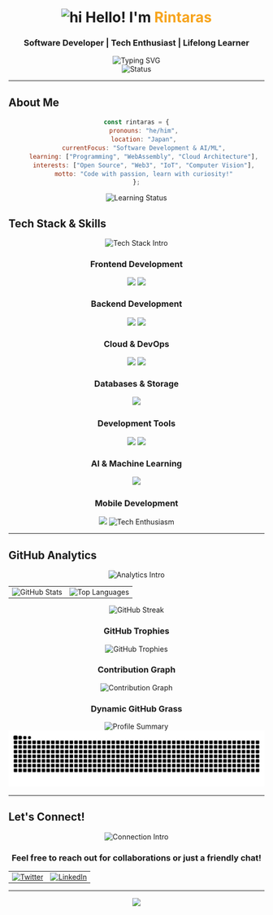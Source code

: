 <div align="center">

# <img src="https://user-images.githubusercontent.com/1303154/88677602-1635ba80-d120-11ea-84d8-d263ba5fc3c0.gif" width="28px" alt="hi"> Hello! I'm <span style="color:#F7A41D">Rintaras</span> 

### Software Developer | Tech Enthusiast | Lifelong Learner

<div align="center">
  <img src="https://readme-typing-svg.herokuapp.com?font=Fira+Code&weight=500&size=22&pause=1000&color=F7A41D&center=true&vCenter=true&width=435&lines=Welcome+to+my+GitHub+Profile!;Software+Developer;AI+%26+ML+Enthusiast;Always+learning+new+things" alt="Typing SVG" />
</div>

<img src="https://readme-typing-svg.herokuapp.com?font=Fira+Code&weight=400&size=18&pause=2000&color=6ADC42&center=true&vCenter=true&width=500&lines=🚀+Ready+to+code+%26+create!;💡+Passionate+about+innovation;🌱+Growing+every+day" alt="Status" />

---

</div>

## About Me

<div align="center">

```javascript
const rintaras = {
    pronouns: "he/him",
    location: "Japan",
    currentFocus: "Software Development & AI/ML",
    learning: ["Programming", "WebAssembly", "Cloud Architecture"],
    interests: ["Open Source", "Web3", "IoT", "Computer Vision"],
    motto: "Code with passion, learn with curiosity!"
};
```

<img src="https://readme-typing-svg.herokuapp.com?font=Fira+Code&weight=400&size=16&pause=3000&color=F7A41D&center=true&vCenter=true&width=400&lines=⚡+Currently+learning+WebAssembly;🌐+Exploring+Cloud+Architecture;🔮+Interested+in+Web3+%26+IoT" alt="Learning Status" />

</div>



## Tech Stack & Skills

<div align="center">

<img src="https://readme-typing-svg.herokuapp.com?font=Fira+Code&weight=500&size=20&pause=2500&color=58A6FF&center=true&vCenter=true&width=500&lines=🛠️+My+Technology+Stack;💻+Frontend+%26+Backend;☁️+Cloud+%26+DevOps;🤖+AI+%26+Machine+Learning" alt="Tech Stack Intro" />

### Frontend Development
<img src="https://skillicons.dev/icons?i=ts,js,react,nextjs,vue,html,css,tailwind,bootstrap" height="50" />
<img src="https://skillicons.dev/icons?i=figma" height="50" />

### Backend Development  
<img src="https://skillicons.dev/icons?i=nodejs,python,php,go,java,c,cpp" height="50" />
<img src="https://skillicons.dev/icons?i=fastapi,django,laravel" height="50" />

### Cloud & DevOps
<img src="https://skillicons.dev/icons?i=aws,gcp,docker,kubernetes,terraform" height="50" />
<img src="https://skillicons.dev/icons?i=githubactions,vercel,netlify" height="50" />

### Databases & Storage
<img src="https://skillicons.dev/icons?i=mongodb,mysql,postgresql,sqlite,firebase,supabase" height="50" />

### Development Tools
<img src="https://skillicons.dev/icons?i=git,github,gitlab,vim" height="50" />
<img src="https://skillicons.dev/icons?i=linux,ubuntu,windows,bash,powershell" height="50" />

### AI & Machine Learning
<img src="https://skillicons.dev/icons?i=python,tensorflow,pytorch,opencv" height="50" />

### Mobile Development
<img src="https://skillicons.dev/icons?i=swift,react,flutter" height="50" />

<img src="https://readme-typing-svg.herokuapp.com?font=Fira+Code&weight=400&size=16&pause=3000&color=6ADC42&center=true&vCenter=true&width=450&lines=🔧+Always+learning+new+technologies;🚀+Ready+for+new+challenges;💡+Open+to+collaboration!" alt="Tech Enthusiasm" />

</div>

---

## GitHub Analytics

<div align="center">

<img src="https://readme-typing-svg.herokuapp.com?font=Fira+Code&weight=500&size=18&pause=2000&color=F7A41D&center=true&vCenter=true&width=500&lines=📊+My+GitHub+Activity;🏆+Achievements+%26+Stats;📈+Contribution+Analytics" alt="Analytics Intro" />

<table>
  <tr>
    <td><img src="https://github-readme-stats.vercel.app/api?username=Rintaras&show_icons=true&theme=tokyonight&hide_border=true&bg_color=0D1117" alt="GitHub Stats" /></td>
    <td><img src="https://github-readme-stats.vercel.app/api/top-langs/?username=Rintaras&layout=compact&theme=tokyonight&hide_border=true&bg_color=0D1117" alt="Top Languages" /></td>
  </tr>
</table>

<img src="https://github-readme-streak-stats.herokuapp.com/?user=Rintaras&theme=tokyonight&hide_border=true&background=0D1117" alt="GitHub Streak" />

### GitHub Trophies
<img src="https://github-profile-trophy.vercel.app/?username=Rintaras&theme=tokyonight&no-frame=true&no-bg=true&margin-w=4&column=7" alt="GitHub Trophies" />

### Contribution Graph
<img src="https://github-readme-activity-graph.vercel.app/graph?username=Rintaras&theme=tokyo-night&bg_color=0D1117&color=F7A41D&line=F7A41D&point=FFFFFF&area=true&hide_border=true" alt="Contribution Graph" />

### Dynamic GitHub Grass
<img src="https://github-profile-summary-cards.vercel.app/api/cards/profile-details?username=Rintaras&theme=tokyonight" alt="Profile Summary" />

<img src="https://raw.githubusercontent.com/Rintaras/Rintaras/output/github-contribution-grid-snake.svg" alt="Snake eating my contributions" />

</div>

---

## Let's Connect!

<div align="center">

<img src="https://readme-typing-svg.herokuapp.com?font=Fira+Code&weight=500&size=18&pause=2000&color=F7A41D&center=true&vCenter=true&width=500&lines=🤝+Let%27s+Connect!;💬+Open+to+collaborations;🚀+Ready+for+new+projects" alt="Connection Intro" />

### Feel free to reach out for collaborations or just a friendly chat!

<table>
  <tr>
    <td align="center">
      <a href="https://twitter.com/Rintaras">
        <img src="https://img.shields.io/badge/Twitter-1DA1F2?style=for-the-badge&logo=twitter&logoColor=white" alt="Twitter" />
      </a>
    </td>
    <td align="center">
      <a href="https://linkedin.com/in/凛生-佐藤-65789a352">
        <img src="https://img.shields.io/badge/LinkedIn-0077B5?style=for-the-badge&logo=linkedin&logoColor=white" alt="LinkedIn" />
      </a>
    </td>
  </tr>
</table>

</div>

---

<div align="center">
  <img src="https://capsule-render.vercel.app/api?type=waving&color=gradient&customColorList=6,11,20&height=120&section=footer&text=Happy%20Coding!&fontSize=30&fontColor=fff&animation=twinkling" />
</div>
